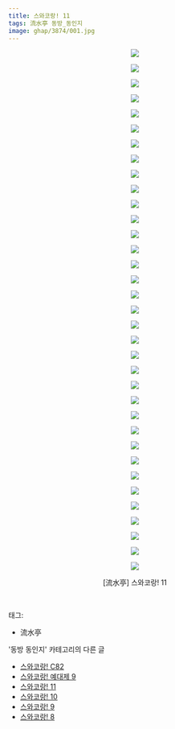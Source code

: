 ```yaml
---
title: 스와코랑! 11
tags: 流水亭 동방_동인지
image: ghap/3874/001.jpg
---
```

<div class="article">
<p style="text-align: center; clear: none; float: none;"><img src="{{ site.nasurl }}/ghap/3874/001.jpg"/></p>
<p style="text-align: center; clear: none; float: none;"><img src="{{ site.nasurl }}/ghap/3874/002.jpg"/></p>
<p style="text-align: center; clear: none; float: none;"><img src="{{ site.nasurl }}/ghap/3874/003.jpg"/></p>
<p style="text-align: center; clear: none; float: none;"><img src="{{ site.nasurl }}/ghap/3874/004.jpg"/></p>
<p style="text-align: center; clear: none; float: none;"><img src="{{ site.nasurl }}/ghap/3874/005.jpg"/></p>
<p style="text-align: center; clear: none; float: none;"><img src="{{ site.nasurl }}/ghap/3874/006.jpg"/></p>
<p style="text-align: center; clear: none; float: none;"><img src="{{ site.nasurl }}/ghap/3874/007.jpg"/></p>
<p style="text-align: center; clear: none; float: none;"><img src="{{ site.nasurl }}/ghap/3874/008.jpg"/></p>
<p style="text-align: center; clear: none; float: none;"><img src="{{ site.nasurl }}/ghap/3874/009.jpg"/></p>
<p style="text-align: center; clear: none; float: none;"><img src="{{ site.nasurl }}/ghap/3874/010.jpg"/></p>
<p style="text-align: center; clear: none; float: none;"><img src="{{ site.nasurl }}/ghap/3874/011.jpg"/></p>
<p style="text-align: center; clear: none; float: none;"><img src="{{ site.nasurl }}/ghap/3874/012.jpg"/></p>
<p style="text-align: center; clear: none; float: none;"><img src="{{ site.nasurl }}/ghap/3874/013.jpg"/></p>
<p style="text-align: center; clear: none; float: none;"><img src="{{ site.nasurl }}/ghap/3874/014.jpg"/></p>
<p style="text-align: center; clear: none; float: none;"><img src="{{ site.nasurl }}/ghap/3874/015.jpg"/></p>
<p style="text-align: center; clear: none; float: none;"><img src="{{ site.nasurl }}/ghap/3874/016.jpg"/></p>
<p style="text-align: center; clear: none; float: none;"><img src="{{ site.nasurl }}/ghap/3874/017.jpg"/></p>
<p style="text-align: center; clear: none; float: none;"><img src="{{ site.nasurl }}/ghap/3874/018.jpg"/></p>
<p style="text-align: center; clear: none; float: none;"><img src="{{ site.nasurl }}/ghap/3874/019.jpg"/></p>
<p style="text-align: center; clear: none; float: none;"><img src="{{ site.nasurl }}/ghap/3874/020.jpg"/></p>
<p style="text-align: center; clear: none; float: none;"><img src="{{ site.nasurl }}/ghap/3874/021.jpg"/></p>
<p style="text-align: center; clear: none; float: none;"><img src="{{ site.nasurl }}/ghap/3874/022.jpg"/></p>
<p style="text-align: center; clear: none; float: none;"><img src="{{ site.nasurl }}/ghap/3874/023.jpg"/></p>
<p style="text-align: center; clear: none; float: none;"><img src="{{ site.nasurl }}/ghap/3874/024.jpg"/></p>
<p style="text-align: center; clear: none; float: none;"><img src="{{ site.nasurl }}/ghap/3874/025.jpg"/></p>
<p style="text-align: center; clear: none; float: none;"><img src="{{ site.nasurl }}/ghap/3874/026.jpg"/></p>
<p style="text-align: center; clear: none; float: none;"><img src="{{ site.nasurl }}/ghap/3874/027.jpg"/></p>
<p style="text-align: center; clear: none; float: none;"><img src="{{ site.nasurl }}/ghap/3874/028.jpg"/></p>
<p style="text-align: center; clear: none; float: none;"><img src="{{ site.nasurl }}/ghap/3874/029.jpg"/></p>
<p style="text-align: center; clear: none; float: none;"><img src="{{ site.nasurl }}/ghap/3874/030.jpg"/></p>
<p style="text-align: center; clear: none; float: none;"><img src="{{ site.nasurl }}/ghap/3874/031.jpg"/></p>
<p style="text-align: center; clear: none; float: none;"><img src="{{ site.nasurl }}/ghap/3874/032.jpg"/></p>
<p style="text-align: center; clear: none; float: none;"><img src="{{ site.nasurl }}/ghap/3874/033.jpg"/></p>
<p style="text-align: center; clear: none; float: none;"><img src="{{ site.nasurl }}/ghap/3874/034.jpg"/></p>
<p style="text-align: center; clear: none; float: none;"><img src="{{ site.nasurl }}/ghap/3874/035.jpg"/></p>
<p style="text-align: center; clear: none; float: none;">[流水亭] 스와코랑! 11</p>
<p><br/></p>
</div><div class="tagTrail">
<p>태그: </p>
<ul>
<li>流水亭</li>
</ul>
</div><div class="another">
<p>'동방 동인지' 카테고리의 다른 글</p>
<ul>
<li><a href="/2017-10-19-ghap_3876">스와코랑! C82</a></li>
<li><a href="/2017-10-19-ghap_3875">스와코랑! 예대제 9</a></li>
<li><a href="/2017-10-19-ghap_3874">스와코랑! 11</a></li>
<li><a href="/2017-10-19-ghap_3873">스와코랑! 10</a></li>
<li><a href="/2017-10-19-ghap_3872">스와코랑! 9</a></li>
<li><a href="/2017-10-19-ghap_3871">스와코랑! 8</a></li>
</ul>
</div><div class="cb_module cb_fluid">
<div class="cb_wrt cb_profile">
</div><!-- commentList close -->
</div>